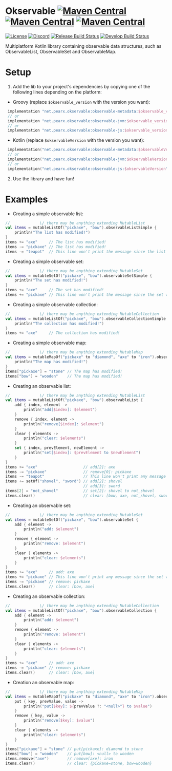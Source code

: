 # Okservable [![Maven Central](https://img.shields.io/maven-central/v/net.pearx.okservable/okservable-metadata.svg?label=common&logo=kotlin&logoColor=white)](https://search.maven.org/search?q=g:%22net.pearx.okservable%22%20AND%20a:%22okservable-metadata%22) [![Maven Central](https://img.shields.io/maven-central/v/net.pearx.okservable/okservable-jvm.svg?label=jvm&logo=java&logoColor=white)](https://search.maven.org/search?q=g:%22net.pearx.okservable%22%20AND%20a:%22okservable-jvm%22) [![Maven Central](https://img.shields.io/maven-central/v/net.pearx.okservable/okservable-js.svg?label=js&logo=javascript&logoColor=white)](https://search.maven.org/search?q=g:%22net.pearx.okservable%22%20AND%20a:%22okservable-js%22)
[![License](https://img.shields.io/github/license/pearxteam/okservable.svg)](https://raw.githubusercontent.com/pearxteam/okservable/master/LICENSE.TXT)
[![Discord](https://img.shields.io/discord/136085738151346176.svg?logo=discord&logoColor=white)](https://discord.gg/q9cX9QE)
[![Release Build Status](https://img.shields.io/jenkins/build/https/ci.pearx.net/job/pearxteam/job/okservable/job/master.svg?label=build%20%5Bmaster%5D&logo=jenkins&logoColor=white)](https://ci.pearx.net/job/pearxteam/job/okservable/job/master/)
[![Develop Build Status](https://img.shields.io/jenkins/build/https/ci.pearx.net/job/pearxteam/job/okservable/job/develop.svg?label=build%20%5Bdevelop%5D&logo=jenkins&logoColor=white)](https://ci.pearx.net/job/pearxteam/job/okservable/job/develop/)

Multiplatform Kotlin library containing observable data structures, such as ObservableList, ObservableSet and ObservableMap.

# Setup
1. Add the lib to your project's dependencies by copying one of the following lines depending on the platform: 
- Groovy (replace `$okservable_version` with the version you want):
```groovy
 implementation "net.pearx.okservable:okservable-metadata:$okservable_version" // for Common
 // or
 implementation "net.pearx.okservable:okservable-jvm:$okservable_version" // for JVM
 // or
 implementation "net.pearx.okservable:okservable-js:$okservable_version" // for JS
```
- Kotlin (replace `$okservableVersion` with the version you want):
```kotlin
 implementation("net.pearx.okservable:okservable-metadata:$okservableVersion") // for Common
 // or
 implementation("net.pearx.okservable:okservable-jvm:$okservableVersion") // for JVM
 // or
 implementation("net.pearx.okservable:okservable-js:$okservableVersion") // for JS
```

2. Use the library and have fun!

# Examples
 - Creating a simple observable list:
```kotlin
//             \/ there may be anything extending MutableList
val items = mutableListOf("pickaxe", "bow").observableListSimple {
    println("The list has modified!")
}
items += "axe"     // The list has modified!
items -= "pickaxe" // The list has modified!
items -= "teapot"  // This line won't print the message since the list wasn't modified
```
 - Creating a simple observable set:
```kotlin
//             \/ there may be anything extending MutableSet
val items = mutableSetOf("pickaxe", "bow").observableSetSimple {
    println("The set has modified!")
}
items += "axe"     // The set has modified!
items += "pickaxe" // This line won't print the message since the set wasn't modified
```
- Creating a simple observable collection:
```kotlin
//             \/ there may be anything extending MutableCollection
val items = mutableListOf("pickaxe", "bow").observableCollectionSimple {
    println("The collection has modified!")
}
items += "axe"     // The collection has modified!
```
- Creating a simple observable map:
```kotlin
//             \/ there may be anything extending MutableMap
val items = mutableMapOf("pickaxe" to "diamond", "axe" to "iron").observableMapSimple {
    println("The map has modified!")
}
items["pickaxe"] = "stone" // The map has modified!
items["bow"] = "wooden"    // The map has modified!
```
- Creating an observable list:
```kotlin
//             \/ there may be anything extending MutableList
val items = mutableListOf("pickaxe", "bow").observableList {
    add { index, element ->
        println("add[$index]: $element")
    }
    remove { index, element ->
        println("remove[$index]: $element")
    }
    clear { elements ->
        println("clear: $elements")
    }
    set { index, prevElement, newElement ->
        println("set[$index]: $prevElement to $newElement")
    }
}
items += "axe"                    // add[2]: axe
items -= "pickaxe"                // remove[0]: pickaxe
items -= "teapot"                 // This line won't print any message since the list wasn't modified
items += setOf("shovel", "sword") // add[2]: shovel
                                  // add[3]: sword
items[2] = "not_shovel"           // set[2]: shovel to not_shovel
items.clear()                     // clear: [bow, axe, not_shovel, sword]
```

 - Creating an observable set:
```kotlin
//             \/ there may be anything extending MutableSet
val items = mutableSetOf("pickaxe", "bow").observableSet {
    add { element ->
        println("add: $element")
    }
    remove { element ->
        println("remove: $element")
    }
    clear { elements ->
        println("clear: $elements")
    }
}
items += "axe"     // add: axe
items += "pickaxe" // This line won't print any message since the set wasn't modified
items -= "pickaxe" // remove: pickaxe
items.clear()      // clear: [bow, axe]
```
- Creating an observable collection:
```kotlin
//             \/ there may be anything extending MutableCollection
val items = mutableListOf("pickaxe", "bow").observableCollection {
    add { element ->
        println("add: $element")
    }
    remove { element ->
        println("remove: $element")
    }
    clear { elements ->
        println("clear: $elements")
    }
}
items += "axe"     // add: axe
items -= "pickaxe" // remove: pickaxe
items.clear()      // clear: [bow, axe]
```
- Creation an observable map:
```kotlin
//             \/ there may be anything extending MutableMap
val items = mutableMapOf("pickaxe" to "diamond", "axe" to "iron").observableMap {
    put { key, prevValue, value ->
        println("put[$key]: ${prevValue ?: "<null>"} to $value")
    }
    remove { key, value ->
        println("remove[$key]: $value")
    }
    clear { elements ->
        println("clear: $elements")
    }
}
items["pickaxe"] = "stone" // put[pickaxe]: diamond to stone
items["bow"] = "wooden"    // put[bow]: <null> to wooden
items.remove("axe")        // remove[axe]: iron
items.clear()              // clear: {pickaxe=stone, bow=wooden}
```
